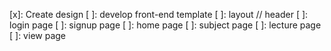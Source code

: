 [x]: Create design
[ ]: develop front-end template
	[ ]: layout // header
	[ ]: login page
	[ ]: signup page
	[ ]: home page
	[ ]: subject page
	[ ]: lecture page
	[ ]: view page